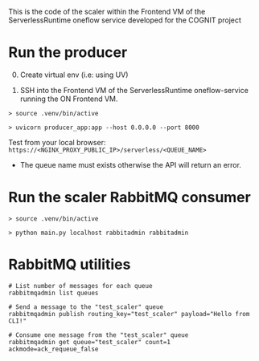 This is the code of the scaler within the Frontend VM of the ServerlessRuntime oneflow service developed for the COGNIT project




# Run the producer

0. Create virtual env (i.e: using UV)

1. SSH into the Frontend VM of the ServerlessRuntime oneflow-service running the ON Frontend VM.

```
> source .venv/bin/active

> uvicorn producer_app:app --host 0.0.0.0 --port 8000
```

Test from your local browser:
`https://<NGINX_PROXY_PUBLIC_IP>/serverless/<QUEUE_NAME>`

- The queue name must exists otherwise the API will return an error.

# Run the scaler RabbitMQ consumer

```
> source .venv/bin/active

> python main.py localhost rabbitadmin rabbitadmin
```

# RabbitMQ utilities
```
# List number of messages for each queue
rabbitmqadmin list queues

# Send a message to the "test_scaler" queue
rabbitmqadmin publish routing_key="test_scaler" payload="Hello from CLI!"

# Consume one message from the "test_scaler" queue
rabbitmqadmin get queue="test_scaler" count=1 ackmode=ack_requeue_false
```
